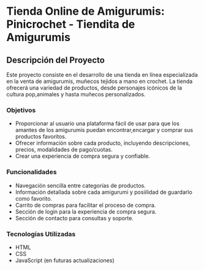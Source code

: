 # Tienda Online de Amigurumis: Pinicrochet - Tiendita de Amigurumis

## Descripción del Proyecto

Este proyecto consiste en el desarrollo de una tienda en línea especializada en la venta de amigurumis, muñecos tejidos a mano en crochet. La tienda ofrecerá una variedad de productos, desde personajes icónicos de la cultura pop,animales y hasta muñecos personalizados.

### Objetivos
- Proporcionar  al usuario una plataforma fácil de usar para que los amantes de los amigurumis puedan encontrar,encargar y comprar sus productos favoritos.
- Ofrecer información sobre cada producto, incluyendo descripciones, precios, modalidades de pago/cuotas.
- Crear una experiencia de compra segura y confiable.

### Funcionalidades
- Navegación sencilla entre categorías de productos.
- Información detallada sobre cada amigurumi y posiilidad de guardarlo como favorito.
- Carrito de compras para facilitar el proceso de compra.
- Sección de login para la experiencia de compra segura.
- Sección de contacto para consultas y soporte.

### Tecnologías Utilizadas
- HTML
- CSS
- JavaScript (en futuras actualizaciones)
